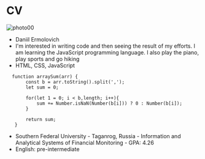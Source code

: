 # CV
![photo00](https://user-images.githubusercontent.com/106492274/172474716-6cc1b25a-7d28-46d0-843e-7e1e04fa6dde.jpg)
* Daniil Ermolovich
* I'm interested in writing code and then seeing the result of my efforts. I am learning the JavaScript programming language. I also play the piano, play sports and go hiking
* HTML, CSS, JavaScript
 ```   
   function arraySum(arr) {
        const b = arr.toString().split(',');
        let sum = 0;
        
        for(let 1 = 0; i < b,length; i++){
            sum += Number.isNaN(Number(b[i])) ? 0 : Number(b[i]);
        }
        
        return sum;
    }
```
* Southern Federal University - Taganrog, Russia - Information and Analytical Systems of Financial Monitoring - GPA: 4.26
* English: pre-intermediate

